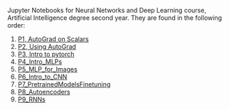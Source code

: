 Jupyter Notebooks for Neural Networks and Deep Learning course, Artificial Intelligence degree second year. They are found in the following order:
1. [P1, AutoGrad on Scalars](https://github.com/peremayolc/DL-Notebooks/blob/main/P1_AutoGrad_onScalars.ipynb)
2. [P2, Using AutoGrad](https://github.com/peremayolc/DL-Notebooks/blob/main/P2_UsingAutoGrad_PereMayol.ipynb)
3. [P3, Intro to pytorch](https://github.com/peremayolc/DL-Notebooks/blob/main/P3_Intro_Pytorch_Tensors_PereMayol.ipynb)
4. [P4_Intro_MLPs](https://github.com/peremayolc/DL-Notebooks/blob/main/P4_Intro_MLPs_PereMayol(4).ipynb)
5. [P5_MLP_for_Images](https://github.com/peremayolc/DL-Notebooks/blob/main/P5_MLP_for_Images.ipynb)
6. [P6_Intro_to_CNN](https://github.com/peremayolc/DL-Notebooks/blob/main/P6_Intro_to_CNN.ipynb)
7. [P7_PretrainedModelsFinetuning]()
8. [P8_Autoencoders](https://github.com/peremayolc/DL-Notebooks/blob/main/P8_Autoencoders_PereMayol.ipynb)
9. [P9_RNNs](https://github.com/peremayolc/DL-Notebooks/blob/main/P9_RNNs_PereMayol.ipynb)
